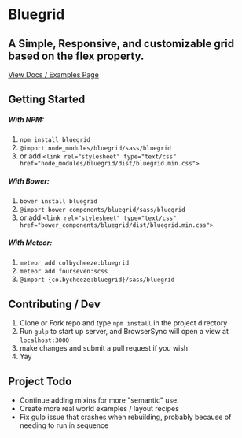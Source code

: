 # Bluegrid
## A Simple, Responsive, and customizable grid based on the flex property.

[View Docs / Examples Page](http://colbycheeze.github.io/bluegrid/)

## Getting Started
##### With NPM:
  1. `npm install bluegrid`
  2. `@import node_modules/bluegrid/sass/bluegrid`
  3. or add `<link rel="stylesheet" type="text/css" href="node_modules/bluegrid/dist/bluegrid.min.css">`

##### With Bower:
  1. `bower install bluegrid`
  2. `@import bower_components/bluegrid/sass/bluegrid`
  3. or add `<link rel="stylesheet" type="text/css" href="bower_components/bluegrid/dist/bluegrid.min.css">`

##### With Meteor:
  1. `meteor add colbycheeze:bluegrid`
  2. `meteor add fourseven:scss`
  3. `@import {colbycheeze:bluegrid}/sass/bluegrid`

## Contributing / Dev
  1. Clone or Fork repo and type `npm install` in the project directory
  2. Run `gulp` to start up server, and BrowserSync will open a view at `localhost:3000`
  3. make changes and submit a pull request if you wish
  4. Yay

## Project Todo
 - Continue adding mixins for more "semantic" use.
 - Create more real world examples / layout recipes
 - Fix gulp issue that crashes when rebuilding, probably because of needing to run in sequence
